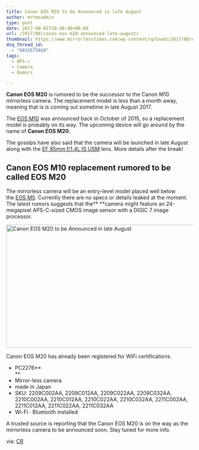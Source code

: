 ```yaml
---
title: Canon EOS M20 to be Announced in late August
author: mrtmsadmin
type: post
date: 2017-08-01T10:49:40+00:00
url: /2017/08/canon-eos-m20-announced-late-august/
thumbnail: https://www.mirrorlesstimes.com/wp-content/uploads/2017/08/canon-eos-m10-replacement-1-750x550.jpg
dsq_thread_id:
  - "6032675018"
tags:
  - APS-c
  - Camera
  - Rumors

---
```

**Canon EOS M20** is rumored to be the successor to the Canon M10 mirrorless camera. The replacement model is less than a month away, meaning that is is coming out sometime in late August 2017.

The <a href="http://amzn.to/2sYCKW4" target="_blank" rel="noopener noreferrer">EOS M10</a> was announced back in October of 2015, so a replacement model is probably on its way. The upcoming device will go around by the name of **Canon EOS M20**.

The gossips have also said that the camera will be launched in late August along with the [EF 85mm f/1.4L IS USM][1] lens. More details after the break!<!--more-->

## Canon EOS M10 replacement rumored to be called EOS M20

The mirrorless camera will be an entry-level model placed well below the <a title="Canon EOS M3 mirrorless camera becomes official" href="http://amzn.to/2s0lWAK" target="_blank" rel="noopener noreferrer">EOS M5</a>. Currently there are no specs or details leaked at the moment. The latest rumors suggests that the** **camera might feature an 24-megapixel APS-C-sized CMOS image sensor with a DIGIC 7 image processor.

[<img class="aligncenter wp-image-1232 size-full" title="Canon EOS M20 to be Announced in late August" src="https://i1.wp.com/www.mirrorlesstimes.com/wp-content/uploads/2017/08/canon-eos-m20-mirrorlesss-camera-coming-july-2017.jpg?resize=600%2C332&#038;ssl=1" alt="Canon EOS M20 to be Announced in late August" width="600" height="332" srcset="https://i1.wp.com/www.mirrorlesstimes.com/wp-content/uploads/2017/08/canon-eos-m20-mirrorlesss-camera-coming-july-2017.jpg?w=950&ssl=1 950w, https://i1.wp.com/www.mirrorlesstimes.com/wp-content/uploads/2017/08/canon-eos-m20-mirrorlesss-camera-coming-july-2017.jpg?resize=300%2C166&ssl=1 300w, https://i1.wp.com/www.mirrorlesstimes.com/wp-content/uploads/2017/08/canon-eos-m20-mirrorlesss-camera-coming-july-2017.jpg?resize=768%2C425&ssl=1 768w, https://i1.wp.com/www.mirrorlesstimes.com/wp-content/uploads/2017/08/canon-eos-m20-mirrorlesss-camera-coming-july-2017.jpg?resize=700%2C388&ssl=1 700w" sizes="(max-width: 600px) 100vw, 600px" data-recalc-dims="1" />][2]

Canon EOS M20 has already been registered for WiFi certifications.

  * PC2276**  
** 
  * Mirror-less camera
  * made in Japan
  * SKU: 2209C002AA, 2209C012AA, 2209C022AA, 2209C032AA, 2210C002AA, 2210C012AA, 2210C022AA, 2210C032AA, 2211C002AA, 2211C012AA, 2211C022AA, 2211C032AA
  * Wi-Fi · Bluetooth installed

A trusted source is reporting that the Canon EOS M20 is on the way as the mirrorless camera to be announced soon. Stay tuned for more info.

via: <a title="" href="http://www.canonrumors.com/canon-eos-m20-coming-at-the-end-of-august-cr3/" target="_blank" rel="nofollow noopener">CR</a>

 [1]: https://www.dailycameranews.com/2017/07/canon-ef-85mm-f1-4l-usm-lens-announced-late-august/
 [2]: https://i1.wp.com/www.mirrorlesstimes.com/wp-content/uploads/2017/08/canon-eos-m20-mirrorlesss-camera-coming-july-2017.jpg?ssl=1